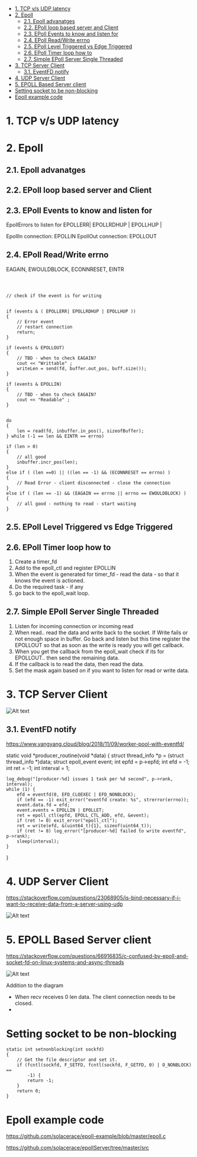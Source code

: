 

- [1. TCP v/s UDP latency](#1-tcp-vs-udp-latency)
- [2. Epoll](#2-epoll)
  - [2.1. Epoll advanatges](#21-epoll-advanatges)
  - [2.2. EPoll loop based server and Client](#22-epoll-loop-based-server-and-client)
  - [2.3. EPoll Events to know and listen for](#23-epoll-events-to-know-and-listen-for)
  - [2.4. EPoll Read/Write errno](#24-epoll-readwrite-errno)
  - [2.5. EPoll Level Triggered vs Edge Triggered](#25-epoll-level-triggered-vs-edge-triggered)
  - [2.6. EPoll Timer loop how to](#26-epoll-timer-loop-how-to)
  - [2.7. Simple EPoll Server Single Threaded](#27-simple-epoll-server-single-threaded)
- [3. TCP Server Client](#3-tcp-server-client)
  - [3.1. EventFD notify](#31-eventfd-notify)
- [4. UDP Server Client](#4-udp-server-client)
- [5. EPOLL Based Server client](#5-epoll-based-server-client)
- [Setting socket to be non-blocking](#setting-socket-to-be-non-blocking)
- [Epoll example code](#epoll-example-code)


# 1. TCP v/s UDP latency



# 2. Epoll 
## 2.1. Epoll advanatges

## 2.2. EPoll loop based server and Client

## 2.3. EPoll Events to know and listen for

EpollErrors to listen for
EPOLLERR| EPOLLRDHUP | EPOLLHUP | 

EpollIn connection: EPOLLIN 
EpollOut connection: EPOLLOUT

## 2.4. EPoll Read/Write errno

EAGAIN, EWOULDBLOCK, ECONNRESET, EINTR

```



// check if the event is for writing


if (events & ( EPOLLERR| EPOLLRDHUP | EPOLLHUP ))
{
    // Error event
    // restart connection
    return;
}

if (events & EPOLLOUT)
{
    // TBD - when to check EAGAIN?
    cout << "Writtable" ;
    writeLen = send(fd, buffer.out_pos, buff.size());
}

if (events & EPOLLIN)
{
    // TBD - when to check EAGAIN?
    cout << "Readable" ;
}


do
{
    len = read(fd, inbuffer.in_pos(), sizeofBuffer);
} while (-1 == len && EINTR == errno)

if (len > 0)
{
    // all good 
    inbuffer.incr_pos(len);
}
else if ( (len ==0) || ((len == -1) && (ECONNRESET == errno) )
{
    // Read Error - client disconnected - close the connection
}
else if ( (len == -1) && (EAGAIN == errno || errno == EWOULDBLOCK) )
{
    // all good - nothing to read - start waiting
}

```

## 2.5. EPoll Level Triggered vs Edge Triggered

## 2.6. EPoll Timer loop how to

1. Create a timer_fd
2. Add to the epoll_ctl and register EPOLLIN
3. When the event is generated for timer_fd - read the data - so that it knows the event is actioned.
4. Do the required task - if any
5. go back to the epoll_wait loop.

## 2.7. Simple EPoll Server Single Threaded

1. Listen for incoming connection or incoming read
2. When read.. read the data and write back to the socket. If Write fails or not enough space in buffer. Go back and listen but this time register the EPOLLOUT so that as soon as the write is ready you will get callback.
3. When you get the callback from the epoll_wait check if its for EPOLLOUT.. then send the remaining data.
4. If the callback is to read the data, then read the data.
5. Set the mask again based on if you want to listen for read or write data. 



# 3. TCP Server Client
![Alt text](image.png)
## 3.1. EventFD notify 

https://www.yangyang.cloud/blog/2018/11/09/worker-pool-with-eventfd/

static void *producer_routine(void *data) {
    struct thread_info *p = (struct thread_info *)data;
    struct epoll_event event;
    int epfd = p->epfd;
    int efd = -1;
    int ret = -1;
    int interval = 1;

    log_debug("[producer-%d] issues 1 task per %d second", p->rank, interval);
    while (1) {
        efd = eventfd(0, EFD_CLOEXEC | EFD_NONBLOCK);
        if (efd == -1) exit_error("eventfd create: %s", strerror(errno));
        event.data.fd = efd;
        event.events = EPOLLIN | EPOLLET;
        ret = epoll_ctl(epfd, EPOLL_CTL_ADD, efd, &event);
        if (ret != 0) exit_error("epoll_ctl");
        ret = write(efd, &(uint64_t){1}, sizeof(uint64_t));
        if (ret != 8) log_error("[producer-%d] failed to write eventfd", p->rank);
        sleep(interval);
    }
}

# 4. UDP Server Client

https://stackoverflow.com/questions/23068905/is-bind-necessary-if-i-want-to-receive-data-from-a-server-using-udp


![Alt text](image-1.png)


# 5. EPOLL Based Server client

https://stackoverflow.com/questions/66916835/c-confused-by-epoll-and-socket-fd-on-linux-systems-and-async-threads


![Alt text](image-2.png)

Addition to the diagram
- When recv receives 0 len data. The client connection needs to be closed.
- 

# Setting socket to be non-blocking


```
static int setnonblocking(int sockfd)
{
    // Get the file descriptor and set it.
	if (fcntl(sockfd, F_SETFD, fcntl(sockfd, F_GETFD, 0) | O_NONBLOCK) ==
	    -1) {
		return -1;
	}
	return 0;
}
```

# Epoll example code

https://github.com/solacerace/epoll-example/blob/master/epoll.c


https://github.com/solacerace/epollServer/tree/master/src


